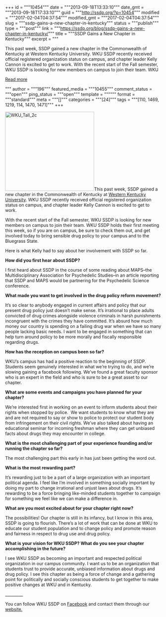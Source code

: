+++
id = """10454"""
date = """2013-09-18T13:33:10"""
date_gmt = """2013-09-18T17:33:10"""
guid = """http://ssdp.org/?p=10454"""
modified = """2017-02-04T04:37:54"""
modified_gmt = """2017-02-04T04:37:54"""
slug = """ssdp-gains-a-new-chapter-in-kentucky"""
status = """publish"""
type = """post"""
link = """https://ssdp.org/blog/ssdp-gains-a-new-chapter-in-kentucky/"""
title = """SSDP Gains a New Chapter in Kentucky"""
excerpt = """<p>This past week, SSDP gained a new chapter in the Commonwealth of Kentucky at Western Kentucky University. WKU SSDP recently received official registered organization status on campus, and chapter leader Kelly Cannon is excited to get to work. With the recent start of the Fall semester, WKU SSDP is looking for new members on campus to join their team. WKU</p>
<div class="h10"></div>
<p><a class="more-link2 flat" href="https://ssdp.org/blog/ssdp-gains-a-new-chapter-in-kentucky/">Read more</a></p>
"""
author = """196"""
featured_media = """10455"""
comment_status = """open"""
ping_status = """open"""
template = """"""
format = """standard"""
meta = """[]"""
categories = """[24]"""
tags = """[110, 1469, 1219, 114, 1470, 1471]"""
+++
<p dir="ltr" id="docs-internal-guid-0a267e23-2ce8-55f2-3660-1f93f424e557"><a href="/assets/2013/09/WKUCup.jpg"><img class="wp-image-10455 alignright" alt="WKU_Tall_2c" src="http://ssdp.org/assets/2013/09/WKUCup.jpg" width="287" height="254" /></a>This past week, SSDP gained a new chapter in the Commonwealth of Kentucky at <a title="Western Kentucky University (WKU) SSDP" href="http://ssdp.org/chapters/midwest/kentucky/western-kentucky-university/" target="_blank">Western Kentucky University</a>. WKU SSDP recently received official registered organization status on campus, and chapter leader Kelly Cannon is excited to get to work.</p>

<p dir="ltr">With the recent start of the Fall semester, WKU SSDP is looking for new members on campus to join their team. WKU SSDP holds their first meeting this week, so if you are on campus, be sure to check them out, and get involved today to bring sensible drug policy to your campus and to the Bluegrass State.</p>

<p dir="ltr">Here is what Kelly had to say about her involvement with SSDP so far.</p>

<p dir="ltr"><strong>How did you first hear about SSDP?</strong></p>

<p dir="ltr">I first heard about SSDP in the course of some reading about MAPS&#8211;the Multidisciplinary Association for Psychedelic Studies&#8211;in an article reporting that SSDP and MAPS would be partnering for the Psychedelic Science conference.</p>

<p dir="ltr"><strong>What made you want to get involved in the drug policy reform movement?</strong></p>

<p dir="ltr">It&#8217;s so clear to anybody engaged in current affairs and policy that our present drug policy just doesn&#8217;t make sense. It&#8217;s irrational to place adults convicted of drug crimes alongside violence criminals in harsh punishments incongruent with the crimes they have committed. It&#8217;s absurd how much money our country is spending on a failing drug war when we have so many people lacking basic needs. I want to be engaged in something that can help turn around policy to be more morally and fiscally responsible regarding drugs.</p>

<p dir="ltr"><strong>How has the reception on campus been so far?</strong></p>

<p dir="ltr">WKU&#8217;s campus has had a positive reaction to the beginning of SSDP. Students seem genuinely interested in what we&#8217;re trying to do, and we&#8217;re slowing gaining a facebook following. We&#8217;ve found a great faculty sponsor who is an expert in the field and who is sure to be a great asset to our chapter.</p>

<p dir="ltr"><strong>What are some events and campaigns you have planned for your chapter?</strong></p>

<p dir="ltr">We&#8217;re interested first in working on an event to inform students about their rights when stopped by police.  We want students to know what they are and are not required to say or show to police to protect our student body from infringement on their civil rights. We&#8217;ve also talked about having an educational seminar for incoming freshman where they can get unbiased facts about drugs they may encounter in college.</p>

<p dir="ltr"><strong>What is the most challenging part of your experience founding and/or running the chapter so far?</strong></p>

<p dir="ltr">The most challenging part this early in has just been getting the word out.</p>

<p dir="ltr"><strong>What is the most rewarding part?</strong></p>

<p dir="ltr">It&#8217;s rewarding just to be a part of a large organization with an important political agenda. I feel like I&#8217;m involved in something socially important by doing my part to change irrational and unjust laws about drugs. It&#8217;s rewarding to be a force bringing like-minded students together to campaign for something we feel like we can make a difference in.</p>

<p dir="ltr"><strong>What are you most excited about for your chapter right now?</strong></p>

<p dir="ltr">The possibilities! Our chapter is still in its infancy, but I know in this area, SSDP is going to flourish. There&#8217;s a lot of work that can be done at WKU to educate our student population and to change policy and promote reason and fairness in respect to drug use and drug policy.</p>

<p dir="ltr"><strong>What is your vision for WKU SSDP? What do you see your chapter accomplishing in the future?</strong></p>

<p dir="ltr">I see WKU SSDP as becoming an important and respected political organization in our campus community. I want us to be an organization that students trust to provide accurate, unbiased information about drugs and drug policy. I see this chapter as being a force of change and a gathering point for politically and socially conscious students to get together to make positive changes at WKU and in Kentucky.</p>

<p dir="ltr">_________</p>

<p dir="ltr">You can follow WKU SSDP on <a title="Western Kentucky University (WKU) SSDP" href="https://www.facebook.com/wkussdp" target="_blank">Facebook</a> and contact them through our <a title="Western Kentucky University (WKU) SSDP" href="http://ssdp.org/chapters/midwest/kentucky/western-kentucky-university/" target="_blank">website.</a></p>
